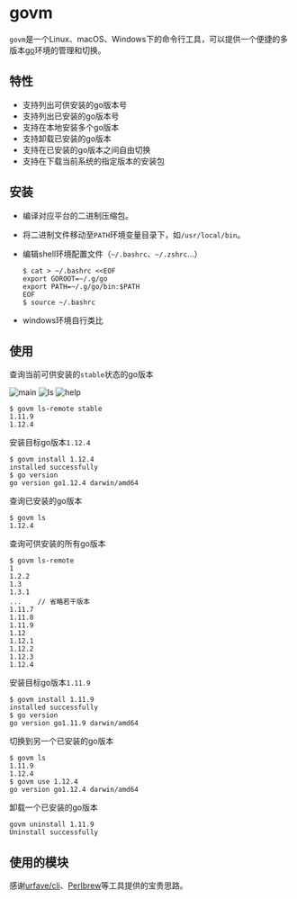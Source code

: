 # govm

`govm`是一个Linux、macOS、Windows下的命令行工具，可以提供一个便捷的多版本[go](https://golang.org/)环境的管理和切换。


## 特性
- 支持列出可供安装的go版本号
- 支持列出已安装的go版本号
- 支持在本地安装多个go版本
- 支持卸载已安装的go版本
- 支持在已安装的go版本之间自由切换
- 支持在下载当前系统的指定版本的安装包

## 安装

- 编译对应平台的二进制压缩包。
- 将二进制文件移动至`PATH`环境变量目录下，如`/usr/local/bin`。
- 编辑shell环境配置文件（`~/.bashrc`、`~/.zshrc`...）

    ```shell
    $ cat > ~/.bashrc <<EOF
    export GOROOT=~/.g/go
    export PATH=~/.g/go/bin:$PATH
    EOF
    $ source ~/.bashrc
    ```
- windows环境自行类比

## 使用
查询当前可供安装的`stable`状态的go版本

![main]("./screenshot/main.jpg" "main")
![ls]("./screenshot/ls.jpg" "ls-remote")
![help]("./screenshot/help.png" "help")

```shell
$ govm ls-remote stable
1.11.9
1.12.4
```

安装目标go版本`1.12.4`

```shell
$ govm install 1.12.4
installed successfully
$ go version
go version go1.12.4 darwin/amd64
```


查询已安装的go版本

```shell
$ govm ls
1.12.4
```

查询可供安装的所有go版本

```shell
$ govm ls-remote
1
1.2.2
1.3
1.3.1
...    // 省略若干版本
1.11.7
1.11.8
1.11.9
1.12
1.12.1
1.12.2
1.12.3
1.12.4
```

安装目标go版本`1.11.9`

```shell
$ govm install 1.11.9
installed successfully
$ go version
go version go1.11.9 darwin/amd64
```

切换到另一个已安装的go版本

```shell
$ govm ls
1.11.9
1.12.4
$ govm use 1.12.4
go version go1.12.4 darwin/amd64

```

卸载一个已安装的go版本

```shell
govm uninstall 1.11.9
Uninstall successfully
```

## 使用的模块
感谢[urfave/cli](https://github.com/urfave/cli)、[Perlbrew](https://perlbrew.pl/)等工具提供的宝贵思路。